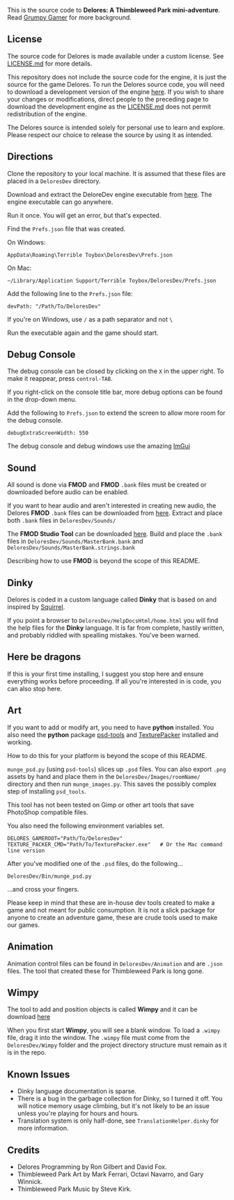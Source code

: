 This is the source code to **Delores: A Thimbleweed Park mini-adventure**. Read [Grumpy Gamer](http://grumpygamer.com/delores_dev) for more background.

## License
The source code for Delores is made available under a custom license. See [LICENSE.md](LICENSE.md) for more details.

This repository does not include the source code for the engine, it is just the source for the game Delores. To run the Delores source code, you will need to download a development version of the engine [here](https://thimbleweedpark.com/deloresdev). If you wish to share your changes or modifications, direct people to the preceding page to download the development engine as the [LICENSE.md](LICENSE.md) does not permit redistribution of the engine.

The Delores source is intended solely for personal use to learn and explore. Please respect our choice to release the source by using it as intended.

## Directions
Clone the repository to your local machine. It is assumed that these files are placed in a `DeloresDev` directory.

Download and extract the DeloreDev engine executable from [here](https://thimbleweedpark.com/deloresdev). The engine executable can go anywhere.

Run it once. You will get an error, but that's expected.

Find the `Prefs.json` file that was created.

On Windows:
```
AppData\Roaming\Terrible Toybox\DeloresDev\Prefs.json
```
On Mac:
```
~/Library/Application Support/Terrible Toybox/DeloresDev/Prefs.json
```

Add the following line to the `Prefs.json` file:
```
devPath: "/Path/To/DeloresDev"
```

If you're on Windows, use `/` as a path separator and not `\`

Run the executable again and the game should start.

## Debug Console
The debug console can be closed by clicking on the `X` in the upper right. To make it reappear, press `control-TAB`.

If you right-click on the console title bar, more debug options can be found in the drop-down menu.

Add the following to `Prefs.json` to extend the screen to allow more room for the debug console.

```
debugExtraScreenWidth: 550
```

The debug console and debug windows use the amazing [ImGui](https://github.com/ocornut/imgui)

## Sound
All sound is done via **FMOD** and **FMOD** `.bank` files must be created or downloaded before audio can be enabled.

If you want to hear audio and aren't interested in creating new audio, the Delores **FMOD** `.bank` files can be downloaded from [here](https://thimbleweedpark.com/deloresdev). Extract and place both `.bank` files in `DeloresDev/Sounds/`

The **FMOD Studio Tool** can be downloaded [here](https://fmod.com/download). Build and place the `.bank` files in `DeloresDev/Sounds/MasterBank.bank` and `DeloresDev/Sounds/MasterBank.strings.bank`

Describing how to use **FMOD** is beyond the scope of this README.

## Dinky
Delores is coded in a custom language called **Dinky** that is based on and inspired by [Squirrel](https://github.com/albertodemichelis/squirrel).

If you point a browser to `DeloresDev/HelpDocsHtml/home.html` you will find the help files for the **Dinky** language. It is far from complete, hastily written, and probably riddled with spealling mistakes. You've been warned.

## Here be dragons
If this is your first time installing, I suggest you stop here and ensure everything works before proceeding.
If all you're interested in is code, you can also stop here.

## Art
If you want to add or modify art, you need to have **python** installed. You also need the **python** package [psd-tools](https://github.com/psd-tools/psd-tools) and [TexturePacker](https://www.codeandweb.com/texturepacker) installed and working.

How to do this for your platform is beyond the scope of this README.

`munge_psd.py` (using `psd-tools`) slices up `.psd` files. You can also export `.png` assets by hand and place them in the `DeloresDev/Images/roomName/` directory and then run `munge_images.py`. This saves the possibly complex step of installing `psd_tools`.

This tool has not been tested on Gimp or other art tools that save PhotoShop compatible files.

You also need the following environment variables set.

```
DELORES_GAMEROOT="Path/To/DeloresDev"
TEXTURE_PACKER_CMD="Path/To/TexturePacker.exe"   # Or the Mac command line version
```

After you've modified one of the `.psd` files, do the following...
```
DeloresDev/Bin/munge_psd.py
```
...and cross your fingers.

Please keep in mind that these are in-house dev tools created to make a game and not meant for public consumption. It is not a slick package for anyone to create an adventure game, these are crude tools used to make our games.

## Animation
Animation control files can be found in `DeloresDev/Animation` and are `.json` files. The tool that created these for Thimbleweed Park is long gone.

## Wimpy
The tool to add and position objects is called **Wimpy** and it can be download [here](https://thimbleweedpark.com/deloresdev)

When you first start **Wimpy**, you will see a blank window. To load a `.wimpy` file, drag it into the window. The `.wimpy` file must come from the `DeloresDev/Wimpy` folder and the project directory structure must remain as it is in the repo.

## Known Issues
- Dinky language documentation is sparse.
- There is a bug in the garbage collection for Dinky, so I turned it off. You will notice memory usage climbing, but it's not likely to be an issue unless you're playing for hours and hours.
- Translation system is only half-done, see `TranslationHelper.dinky` for more information.

## Credits
- Delores Programming by Ron Gilbert and David Fox.
- Thimbleweed Park Art by Mark Ferrari, Octavi Navarro, and Gary Winnick.
- Thimbleweed Park Music by Steve Kirk.
